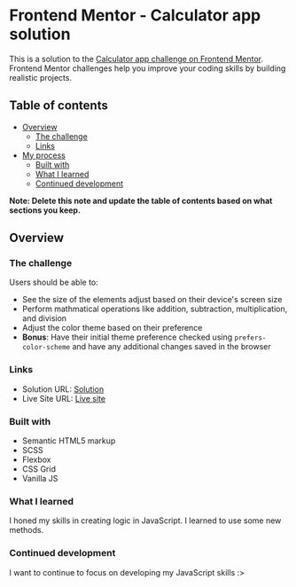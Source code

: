 # Frontend Mentor - Calculator app solution

This is a solution to the [Calculator app challenge on Frontend Mentor](https://www.frontendmentor.io/challenges/calculator-app-9lteq5N29). Frontend Mentor challenges help you improve your coding skills by building realistic projects. 

## Table of contents

- [Overview](#overview)
  - [The challenge](#the-challenge)
  - [Links](#links)
- [My process](#my-process)
  - [Built with](#built-with)
  - [What I learned](#what-i-learned)
  - [Continued development](#continued-development)


**Note: Delete this note and update the table of contents based on what sections you keep.**

## Overview

### The challenge

Users should be able to:

- See the size of the elements adjust based on their device's screen size
- Perform mathmatical operations like addition, subtraction, multiplication, and division
- Adjust the color theme based on their preference
- **Bonus**: Have their initial theme preference checked using `prefers-color-scheme` and have any additional changes saved in the browser

### Links

- Solution URL: [Solution](https://www.frontendmentor.io/solutions/calculatorapp-using-vanilla-js-scss-grid-flex-m76wUAQg3u)
- Live Site URL: [Live site](https://robertjuszczynski.github.io/Calculator-app/)

### Built with

- Semantic HTML5 markup
- SCSS
- Flexbox
- CSS Grid
- Vanilla JS

### What I learned

I honed my skills in creating logic in JavaScript. I learned to use some new methods.

### Continued development

I want to continue to focus on developing my JavaScript skills :>

